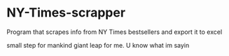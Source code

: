 # NY-Times-scrapper
Program that scrapes info from NY Times bestsellers and export it to excel

small step for mankind giant leap for me.
U know what im sayin
